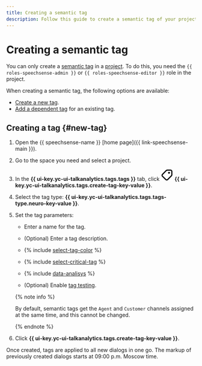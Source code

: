 ```yaml
---
title: Creating a semantic tag
description: Follow this guide to create a semantic tag of your project.
---
```


# Creating a semantic tag

You can only create a [semantic tag](../../../concepts/tags.md#sense-tags) in a [project](../../../concepts/resources-hierarchy.md#project). To do this, you need the `{{ roles-speechsense-admin }}` or `{{ roles-speechsense-editor }}` role in the project.


When creating a semantic tag, the following options are available:

* [Create a new tag](#new-tag).
* [Add a dependent tag](create-dependent-tag.md) for an existing tag.

## Creating a tag {#new-tag}

1. Open the {{ speechsense-name }} [home page]({{ link-speechsense-main }}).
1. Go to the space you need and select a project.
1. In the **{{ ui-key.yc-ui-talkanalytics.tags.tags }}** tab, click ![icon](../../../../_assets/console-icons/tag.svg) **{{ ui-key.yc-ui-talkanalytics.tags.create-tag-key-value }}**.
1. Select the tag type: **{{ ui-key.yc-ui-talkanalytics.tags.tags-type.neuro-key-value }}**.
1. Set the tag parameters:

    * Enter a name for the tag.
    * (Optional) Enter a tag description.

    * {% include [select-tag-color](../../../../_includes/speechsense/tag/select-tag-color.md) %}
    * {% include [select-critical-tag](../../../../_includes/speechsense/tag/select-critical-tag.md) %}
    * {% include [data-analisys](../../../../_includes/speechsense/tag/data-analysis.md) %}

    * (Optional) Enable [tag testing](test.md).

    {% note info %}

    By default, semantic tags get the `Agent` and `Customer` channels assigned at the same time, and this cannot be changed.

    {% endnote %}

1. Click **{{ ui-key.yc-ui-talkanalytics.tags.create-tag-key-value }}**.

Once created, tags are applied to all new dialogs in one go. The markup of previously created dialogs starts at 09:00 p.m. Moscow time.